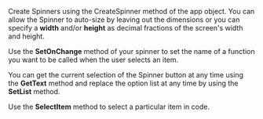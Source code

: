 Create Spinners using the CreateSpinner method of the app object.
You can allow the Spinner to auto-size by leaving out the dimensions or you can specify a **width** and/or **height** as decimal fractions of the screen's width and height.

Use the **SetOnChange** method of your spinner to set the name of a function you want to be called when the user selects an item.

You can get the current selection of the Spinner button at any time using the **GetText** method and replace the option list at any time by using the **SetList** method.

Use the **SelectItem** method to select a particular item in code.
